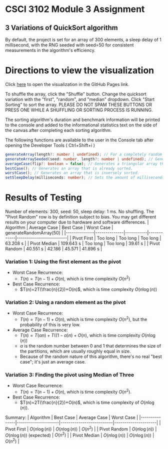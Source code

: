 # CSCI 3102 Module 3 Assignment
## 3 Variations of QuickSort algorithm

By default, the project is set for an array of 300 elements, a sleep delay of 1 millisecond, with the RNG seeded with seed=50 for consistent measurements in the algorithm's efficiency.

# Directions to view the visualization
Click [here](https://springyspring04.github.io/CSCI-3102-Module-3-Assignment/) to open the visualization in the GitHub Pages link.

To shuffle the array, click the "Shuffle" button.
Change the quicksort variation with the "first", "random", and "median" dropdown. Click "Start Sorting" to sort the array. PLEASE DO NOT SPAM THESE BUTTONS OR PRESS ONE WHILE A SHUFFLING OR SORTING PROCESS IS RUNNING.

The sorting algorithm's duration and benchmark information will be printed to the console and added to the informational statistics text on the side of the canvas after completing each sorting algorithm.

The following functions are available to the user in the Console tab after opening the Developer Tools ( Ctrl+Shift+i )
```typescript
generateArray(length?: number | undefined); // For a completely random array. Optional length parameter to define the length of the new array.
generateArraySeeded(seed: number, length?: number | undefined); // Generate a new random array with the given seed. Calling the function with the same seed will always result in the same array. Length parameter is the same as "generateArray()"
averageCase(flip?: boolean = false); // Generates a triangular array that ascends, then descends in the middle. If flip is true, generates an array that descends then ascends in the middle.
bestCase(); // Generates an array that is already sorted.
worstCase(); // Generates an array that is inversely sorted.
setSleepDelay(milliseconds: number); // Sets the amount of milliseconds that the visualizer will "sleep" for so that there is a sense of progression to the algorithm instead of it just instantly being sorted.
```

# Results of Testing
Number of elements: 300, seed: 50, sleep delay: 1 ms. No shuffling.
The "Pivot Random" row is by definition subject to bias. You may get different results on your computer due to hardware and software differences.
| Algorithm    | Average Case | Best Case | Worst Case | generateRandomArray(50) |
|--------------|--------------|-----------|------------|-------------------------|
| Pivot First  | Too long     | Too long  | Too long   | 63.208 s                |
| Pivot Median | 109.643 s    | Too long  | Too long   | 39.61 s                 |
| Pivot Random | 40.551 s     | 42.186    | 45.571     | 41.896 s                |


### Variation 1: Using the first element as the pivot
* Worst Case Recurrence:
    * $T(n)=T(n-1)+O(n)$, which is time complexity $O(n^2)$
* Best Case Recurrence:
    * $T(n)=2T(\frac{n}{2})+O(n)$, which is time complexity $O(n \log(n))$

### Variation 2: Using a random element as the pivot
* Worst Case Recurrence:
    * $T(n)=T(n-1)+O(n)$, which is time complexity $O(n^2)$, but the probability of this is very low.
* Average Case Recurrence:
    * $T(n)=T({\alpha}n)+T((1-\alpha)n)+O(n)$, which is time complexity $O(n \log(n))$
    * $\alpha$ is the random number between 0 and 1 that determines the size of the partitions, which are usually roughly equal in size.
    * Because of the random nature of this algorithm, there's no real "best case"; it's just an average case.

### Variation 3: Finding the pivot using Median of Three
* Worst Case Recurrence:
    * $T(n)=T(n-1)+O(n)$, which is time complexity $O(n^2)$.
* Best Case Recurrence:
    * $T(n)=2T(\frac{n}{2})+O(n)$, which is time complexity of $O(n \log(n))$.


Summary:
| Algorithm     | Best Case           | Average Case             | Worst Case          |
|---------------|---------------------|--------------------------|---------------------|
| Pivot First   | $O(n\log(n))$       | $O(n\log(n))$            | $O(n^2)$            |
| Pivot Random  | $O(n\log(n))$       | $O(n\log(n))$ (expected) | $O(n^2)$            |
| Pivot Median  | $O(n\log(n))$       | $O(n\log(n))$            | $O(n^2)$            |
